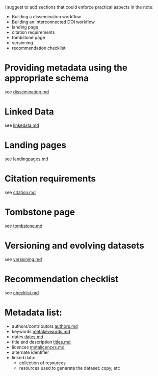 I suggest to add sections that could enforce practical aspects in the note:

- Building a dissemination workflow
- Building an interconnected DOI workflow
- landing page
- citation requirements
- tombstone page
- versioning
- recommendation checklist

# Providing metadata using the appropriate schema
see [dissemination.md](dissemination.md)

# Linked Data
see [linkedata.md](linkedata.md)

# Landing pages
see [landingpages.md](landingpages.md)

# Citation requirements
see [citation.md](citation.md)

# Tombstone page
see [tombstone.md](tombstone.md)

# Versioning and evolving datasets
see [versioning.md](versioning.md)

# Recommendation checklist
see [checklist.md](checklist.md)


# Metadata list:
- authors/contributors [authors.md](authors.md)
- keywords [metakeywords.md](metakeywords.md)
- dates [dates.md](dates.md)
- title and description [titles.md](titles.md)
- licences [metalicences.md](metalicences.md)
- alternate identifier
- linked data:
  - collection of resources
  - resources used to generate the dataset: copy, etc

